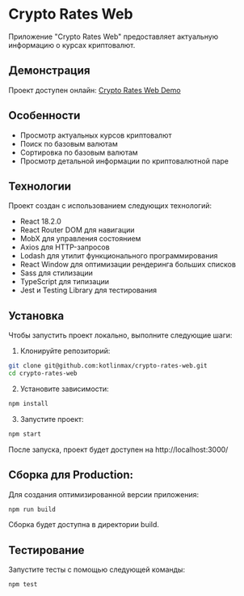 # Crypto Rates Web

Приложение "Crypto Rates Web" предоставляет актуальную информацию о курсах криптовалют.

## Демонстрация

Проект доступен онлайн: [Crypto Rates Web Demo](https://65e34f581a90c3d59ca462ef--thriving-sable-f340b3.netlify.app/)

## Особенности

- Просмотр актуальных курсов криптовалют
- Поиск по базовым валютам
- Сортировка по базовым валютам
- Просмотр детальной информации по криптовалютной паре

## Технологии

Проект создан с использованием следующих технологий:

- React 18.2.0
- React Router DOM для навигации
- MobX для управления состоянием
- Axios для HTTP-запросов
- Lodash для утилит функционального программирования
- React Window для оптимизации рендеринга больших списков
- Sass для стилизации
- TypeScript для типизации
- Jest и Testing Library для тестирования

## Установка

Чтобы запустить проект локально, выполните следующие шаги:

1. Клонируйте репозиторий:

```bash
git clone git@github.com:kotlinmax/crypto-rates-web.git
cd crypto-rates-web
```

2. Установите зависимости:

```bash
npm install
```

3. Запустите проект:

```bash
npm start
```
После запуска, проект будет доступен на http://localhost:3000/

## Сборка для Production:
Для создания оптимизированной версии приложения:
```bash
npm run build
```
Сборка будет доступна в директории build.

## Тестирование
Запустите тесты с помощью следующей команды:
```bash
npm test
```